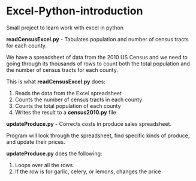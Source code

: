 # Excel-Python-introduction
Small project to learn work with excel in python

**readCensusExcel.py** - Tabulates population and number of census tracts for each county.

We have a spreadsheet of data from the 2010 US Census and we need to going through its thousands of rows to count both the total population and the number of census tracts for each county.

This is what **readCensusExcel.py** does:
  1. Reads the data from the Excel spreadsheet
  2. Counts the number of census tracts in each county
  3. Counts the total population of each county
  4. Writes the result to a **census2010.py** file
  
  
  
**updateProduce.py** - Corrects costs in produce sales spreadsheet.

Program will look through the spreadsheet, find specific kinds of produce, and update their prices.
  
**updateProduce.py** does the following:
  1. Loops over all the rows
  2. If the row is for garlic, celery, or lemons, changes the price
  
  
  
